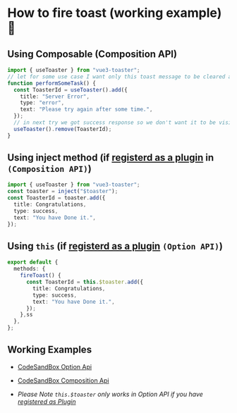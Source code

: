 # How to fire toast (working example) :tada:
## Using Composable (Composition API)
```ts
import { useToaster } from "vue3-toaster";
// let for some use case I want only this toast message to be cleared after some event executed
function performSomeTask() {
  const ToasterId = useToaster().add({
    title: "Server Error",
    type: "error",
    text: "Please try again after some time.",
  });
  // in next try we got success response so we don't want it to be visible so we will remove it.
  useToaster().remove(ToasterId);
}
```

## Using inject method (if [registerd as a plugin](/getting-started#_1-register-as-plugin-recommended) in `(Composition API)`)

```ts
import { useToaster } from "vue3-toaster";
const toaster = inject("$toaster");
const ToasterId = toaster.add({
  title: Congratulations,
  type: success,
  text: "You have Done it.",
});
```

## Using `this` (if [registerd as a plugin](/getting-started#_1-register-as-plugin-recommended) `(Option API)`)

```ts
export default {
  methods: {
    fireToast() {
      const ToasterId = this.$toaster.add({
        title: Congratulations,
        type: success,
        text: "You have Done it.",
      });
    },ss
  },
};
```
## Working Examples
- [CodeSandBox Option Api](https://codesandbox.io/p/sandbox/vue3--jr3q5w?file=%2Fsrc%2FApp.vue&layout=%257B%2522sidebarPanel%2522%253A%2522EXPLORER%2522%252C%2522rootPanelGroup%2522%253A%257B%2522direction%2522%253A%2522horizontal%2522%252C%2522contentType%2522%253A%2522UNKNOWN%2522%252C%2522type%2522%253A%2522PANEL_GROUP%2522%252C%2522id%2522%253A%2522ROOT_LAYOUT%2522%252C%2522panels%2522%253A%255B%257B%2522type%2522%253A%2522PANEL_GROUP%2522%252C%2522contentType%2522%253A%2522UNKNOWN%2522%252C%2522direction%2522%253A%2522vertical%2522%252C%2522id%2522%253A%2522clpnu8cy100063b6hldsy043k%2522%252C%2522sizes%2522%253A%255B70%252C30%255D%252C%2522panels%2522%253A%255B%257B%2522type%2522%253A%2522PANEL_GROUP%2522%252C%2522contentType%2522%253A%2522EDITOR%2522%252C%2522direction%2522%253A%2522horizontal%2522%252C%2522id%2522%253A%2522EDITOR%2522%252C%2522panels%2522%253A%255B%257B%2522type%2522%253A%2522PANEL%2522%252C%2522contentType%2522%253A%2522EDITOR%2522%252C%2522id%2522%253A%2522clpnu8cy100023b6hili730ca%2522%257D%255D%257D%252C%257B%2522type%2522%253A%2522PANEL_GROUP%2522%252C%2522contentType%2522%253A%2522SHELLS%2522%252C%2522direction%2522%253A%2522horizontal%2522%252C%2522id%2522%253A%2522SHELLS%2522%252C%2522panels%2522%253A%255B%257B%2522type%2522%253A%2522PANEL%2522%252C%2522contentType%2522%253A%2522SHELLS%2522%252C%2522id%2522%253A%2522clpnu8cy100033b6h59po2i0l%2522%257D%255D%252C%2522sizes%2522%253A%255B100%255D%257D%255D%257D%252C%257B%2522type%2522%253A%2522PANEL_GROUP%2522%252C%2522contentType%2522%253A%2522DEVTOOLS%2522%252C%2522direction%2522%253A%2522vertical%2522%252C%2522id%2522%253A%2522DEVTOOLS%2522%252C%2522panels%2522%253A%255B%257B%2522type%2522%253A%2522PANEL%2522%252C%2522contentType%2522%253A%2522DEVTOOLS%2522%252C%2522id%2522%253A%2522clpnu8cy100053b6h85occd4u%2522%257D%255D%252C%2522sizes%2522%253A%255B100%255D%257D%255D%252C%2522sizes%2522%253A%255B50%252C50%255D%257D%252C%2522tabbedPanels%2522%253A%257B%2522clpnu8cy100023b6hili730ca%2522%253A%257B%2522id%2522%253A%2522clpnu8cy100023b6hili730ca%2522%252C%2522tabs%2522%253A%255B%257B%2522id%2522%253A%2522clpnw178z00023b6hnh29cgnt%2522%252C%2522mode%2522%253A%2522permanent%2522%252C%2522type%2522%253A%2522FILE%2522%252C%2522filepath%2522%253A%2522%252Fsrc%252FApp.vue%2522%252C%2522state%2522%253A%2522IDLE%2522%257D%255D%252C%2522activeTabId%2522%253A%2522clpnw178z00023b6hnh29cgnt%2522%257D%252C%2522clpnu8cy100053b6h85occd4u%2522%253A%257B%2522id%2522%253A%2522clpnu8cy100053b6h85occd4u%2522%252C%2522tabs%2522%253A%255B%257B%2522id%2522%253A%2522clpnu8cy100043b6hjt31ucqa%2522%252C%2522mode%2522%253A%2522permanent%2522%252C%2522type%2522%253A%2522UNASSIGNED_PORT%2522%252C%2522port%2522%253A0%252C%2522path%2522%253A%2522%2522%257D%255D%252C%2522activeTabId%2522%253A%2522clpnu8cy100043b6hjt31ucqa%2522%257D%252C%2522clpnu8cy100033b6h59po2i0l%2522%253A%257B%2522tabs%2522%253A%255B%255D%252C%2522id%2522%253A%2522clpnu8cy100033b6h59po2i0l%2522%257D%257D%252C%2522showDevtools%2522%253Atrue%252C%2522showShells%2522%253Atrue%252C%2522showSidebar%2522%253Atrue%252C%2522sidebarPanelSize%2522%253A15%257D)

- [CodeSandBox Composition Api](https://codesandbox.io/p/sandbox/vue3-toaster-composition-api-5pcknh?file=%2Fsrc%2FApp.vue&layout=%257B%2522sidebarPanel%2522%253A%2522EXPLORER%2522%252C%2522rootPanelGroup%2522%253A%257B%2522direction%2522%253A%2522horizontal%2522%252C%2522contentType%2522%253A%2522UNKNOWN%2522%252C%2522type%2522%253A%2522PANEL_GROUP%2522%252C%2522id%2522%253A%2522ROOT_LAYOUT%2522%252C%2522panels%2522%253A%255B%257B%2522type%2522%253A%2522PANEL_GROUP%2522%252C%2522contentType%2522%253A%2522UNKNOWN%2522%252C%2522direction%2522%253A%2522vertical%2522%252C%2522id%2522%253A%2522clpnu8cy100063b6hldsy043k%2522%252C%2522sizes%2522%253A%255B70%252C30%255D%252C%2522panels%2522%253A%255B%257B%2522type%2522%253A%2522PANEL_GROUP%2522%252C%2522contentType%2522%253A%2522EDITOR%2522%252C%2522direction%2522%253A%2522horizontal%2522%252C%2522id%2522%253A%2522EDITOR%2522%252C%2522panels%2522%253A%255B%257B%2522type%2522%253A%2522PANEL%2522%252C%2522contentType%2522%253A%2522EDITOR%2522%252C%2522id%2522%253A%2522clpnu8cy100023b6hili730ca%2522%257D%255D%257D%252C%257B%2522type%2522%253A%2522PANEL_GROUP%2522%252C%2522contentType%2522%253A%2522SHELLS%2522%252C%2522direction%2522%253A%2522horizontal%2522%252C%2522id%2522%253A%2522SHELLS%2522%252C%2522panels%2522%253A%255B%257B%2522type%2522%253A%2522PANEL%2522%252C%2522contentType%2522%253A%2522SHELLS%2522%252C%2522id%2522%253A%2522clpnu8cy100033b6h59po2i0l%2522%257D%255D%252C%2522sizes%2522%253A%255B100%255D%257D%255D%257D%252C%257B%2522type%2522%253A%2522PANEL_GROUP%2522%252C%2522contentType%2522%253A%2522DEVTOOLS%2522%252C%2522direction%2522%253A%2522vertical%2522%252C%2522id%2522%253A%2522DEVTOOLS%2522%252C%2522panels%2522%253A%255B%257B%2522type%2522%253A%2522PANEL%2522%252C%2522contentType%2522%253A%2522DEVTOOLS%2522%252C%2522id%2522%253A%2522clpnu8cy100053b6h85occd4u%2522%257D%255D%252C%2522sizes%2522%253A%255B100%255D%257D%255D%252C%2522sizes%2522%253A%255B50%252C50%255D%257D%252C%2522tabbedPanels%2522%253A%257B%2522clpnu8cy100023b6hili730ca%2522%253A%257B%2522id%2522%253A%2522clpnu8cy100023b6hili730ca%2522%252C%2522tabs%2522%253A%255B%257B%2522id%2522%253A%2522clpnvukqn01aw3b6hqs5mg3a5%2522%252C%2522mode%2522%253A%2522permanent%2522%252C%2522type%2522%253A%2522FILE%2522%252C%2522initialSelections%2522%253A%255B%257B%2522startLineNumber%2522%253A5%252C%2522startColumn%2522%253A21%252C%2522endLineNumber%2522%253A5%252C%2522endColumn%2522%253A21%257D%255D%252C%2522filepath%2522%253A%2522%252Fsrc%252FApp.vue%2522%252C%2522state%2522%253A%2522IDLE%2522%257D%255D%252C%2522activeTabId%2522%253A%2522clpnvukqn01aw3b6hqs5mg3a5%2522%257D%252C%2522clpnu8cy100053b6h85occd4u%2522%253A%257B%2522id%2522%253A%2522clpnu8cy100053b6h85occd4u%2522%252C%2522tabs%2522%253A%255B%257B%2522id%2522%253A%2522clpnu8cy100043b6hjt31ucqa%2522%252C%2522mode%2522%253A%2522permanent%2522%252C%2522type%2522%253A%2522UNASSIGNED_PORT%2522%252C%2522port%2522%253A0%252C%2522path%2522%253A%2522%2522%257D%255D%252C%2522activeTabId%2522%253A%2522clpnu8cy100043b6hjt31ucqa%2522%257D%252C%2522clpnu8cy100033b6h59po2i0l%2522%253A%257B%2522tabs%2522%253A%255B%255D%252C%2522id%2522%253A%2522clpnu8cy100033b6h59po2i0l%2522%257D%257D%252C%2522showDevtools%2522%253Atrue%252C%2522showShells%2522%253Atrue%252C%2522showSidebar%2522%253Atrue%252C%2522sidebarPanelSize%2522%253A15%257D)


- _Please Note `this.$toaster` only works in Option API if you have [registered as Plugin](/getting-started#_1-register-as-plugin-recommended)_
